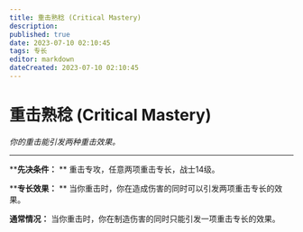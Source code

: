 ```yaml
---
title: 重击熟稔 (Critical Mastery)
description: 
published: true
date: 2023-07-10 02:10:45
tags: 专长
editor: markdown
dateCreated: 2023-07-10 02:10:45
---
```


# 重击熟稔 (Critical Mastery)

_你的重击能引发两种重击效果。_

* * *

****先决条件：** ** 重击专攻，任意两项重击专长，战士14级。

****专长效果：** ** 当你重击时，你在造成伤害的同时可以引发两项重击专长的效果。

**通常情况：** 当你重击时，你在制造伤害的同时只能引发一项重击专长的效果。

